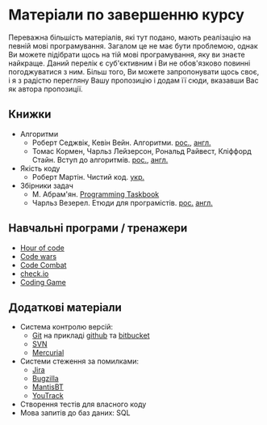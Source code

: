 # Матеріали по завершенню курсу

Переважна більшість матеріалів, які тут подано, мають реалізацію на певній мові
програмування. Загалом це не має бути проблемою, однак Ви можете підібрати щось
на тій мові програмування, яку ви знаєте найкраще. Даний перелік є 
суб'єктивним і Ви не обов'язково повинні погоджуватися з ним. Більш того, Ви
можете запропонувати щось своє, і я з радістю перегляну Вашу пропозицію і додам
її сюди, вказавши Вас як автора пропозиції.


## Книжки
 - Алгоритми
   * Роберт Седжвік, Кевін Вейн. Алгоритми. 
     [рос.](https://rozetka.com.ua/ua/25264113/p25264113/), 
	 [англ.](https://www.amazon.com/Algorithms-Algorithms_4-Robert-Sedgewick-ebook/dp/B004P8J1NA/)
   * Томас Кормен, Чарльз Лейзерсон, Рональд Райвест, Кліффорд Стайн. Вступ до 
     алгоритмів. 
	 [рос.](https://rozetka.com.ua/ua/25263569/p25263569/),
	 [англ.](https://www.amazon.com/Introduction-Algorithms-Press-Thomas-Cormen-ebook/dp/B007CNRCAO/)
 - Якість коду
   * Роберт Мартін. Чистий код.
     [укр.](https://fabulabook.com/product/chystyj-kod/)
 - Збірники задач
   * М. Абрам'ян. [Programming Taskbook](http://k504.khai.edu/attachments/article/762/Zadachnik_Abramyan.pdf)
   * Чарльз Везерел. Етюди для програмістів.
     [рос.](https://www.google.com/search?q=%D0%B5%D1%82%D1%8E%D0%B4%D0%B8+%D0%B4%D0%BB%D1%8F+%D0%BF%D1%80%D0%BE%D0%B3%D1%80%D0%B0%D0%BC%D1%96%D1%81%D1%82%D1%96%D0%B2)
	 [англ.](https://www.amazon.com/Etudes-Programmers-Charles-Wetherell/dp/0132918072)

## Навчальні програми / тренажери
 - [Hour of code](https://hourofcode.com/ua/uk/learn)
 - [Code wars](https://www.codewars.com/)
 - [Code Combat](https://codecombat.com/)
 - [check.io](https://checkio.org/)
 - [Coding Game](https://www.codingame.com/start)

## Додаткові матеріали
 - Система контролю версій:
   * [Git](https://git-scm.com/book/uk/v2) на прикладі [github](https://github.com/) та [bitbucket](https://bitbucket.org/product/)
   * [SVN](http://svnbook.red-bean.com/)
   * [Mercurial](https://www.mercurial-scm.org/)
 - Системи стеження за помилками:
   * [Jira](https://www.atlassian.com/software/jira)
   * [Bugzilla](https://www.bugzilla.org/)
   * [MantisBT](https://www.mantisbt.org/)
   * [YouTrack](https://www.jetbrains.com/youtrack/)
 - Створення тестів для власного коду
 - Мова запитів до баз даних: SQL
